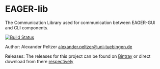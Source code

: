 # EAGER-lib
The Communication Library used for communication between EAGER-GUI and CLI components. 

[![Build Status](https://lambda.informatik.uni-tuebingen.de/jenkins/view/EAGER/job/EAGER-lib/badge/icon)](https://lambda.informatik.uni-tuebingen.de/jenkins/view/EAGER/job/EAGER-lib/)

Author: Alexander Peltzer <alexander.peltzer@uni-tuebingen.de>

Releases: The releases for this project can be found on [Bintray](https://bintray.com/apeltzer/EAGER/) or direct download from there [respectively](https://dl.bintray.com/apeltzer/EAGER/com/uni-tuebingen/de/it/eager/) 
